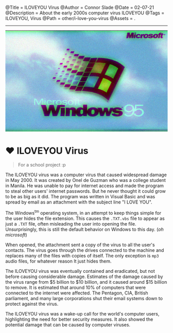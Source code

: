 @Title = ILOVEYOU Virus
@Author = Connor Slade
@Date = 02-07-21
@Description = About the early 2000s computer virus ILOVEYOU
@Tags = ILOVEYOU, Virus
@Path = other/i-love-you-virus
@Assets = .

---

![Windows 95 Startup Screen](../assets/other/i-love-you-virus/windows-95.png)

# ♥ ILOVEYOU Virus

> For a school project :p

The ILOVEYOU virus was a computer virus that caused widespread damage in May 2000.
It was created by Onel de Guzman who was a college student in Manila.
He was unable to pay for internet access and made the program to steal other users' internet passwords.
But he never thought it could grow to be as big as it did.
The program was written in Visual Basic and was spread by email as an attachment with the subject line "I LOVE YOU".

The Windows<sup>tm</sup> operating system, in an attempt to keep things simple for the user hides the file extension.
This causes the `.TXT.vbs` file to appear as just a `.TXT` file, often misleading the user into opening the file.
Unsurprisingly, this is still the default behavior on Windows to this day. (_oh microsoft_)

When opened, the attachment sent a copy of the virus to all the user's contacts.
The virus goes through the drives connected to the machine and replaces many of the files with copies of itself.
The only exception is `mp3` audio files, for whatever reason It just hides them.

The ILOVEYOU virus was eventually contained and eradicated, but not before causing considerable damage.
Estimates of the damage caused by the virus range from $5 billion to $10 billion, and it caused around \$15 billion to remove.
It is estimated that around 10% of computers that were connected to the internet were affected.
The Pentagon, CIA, British parliament, and many large corporations shut their email systems down to protect against the virus.

The ILOVEYOU virus was a wake-up call for the world's computer users, highlighting the need for better security measures.
It also showed the potential damage that can be caused by computer viruses.
